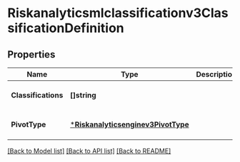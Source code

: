 # Riskanalyticsmlclassificationv3ClassificationDefinition

## Properties
Name | Type | Description | Notes
------------ | ------------- | ------------- | -------------
**Classifications** | **[]string** |  | [optional] [default to null]
**PivotType** | [***Riskanalyticsenginev3PivotType**](riskanalyticsenginev3PivotType.md) |  | [optional] [default to null]

[[Back to Model list]](../README.md#documentation-for-models) [[Back to API list]](../README.md#documentation-for-api-endpoints) [[Back to README]](../README.md)

